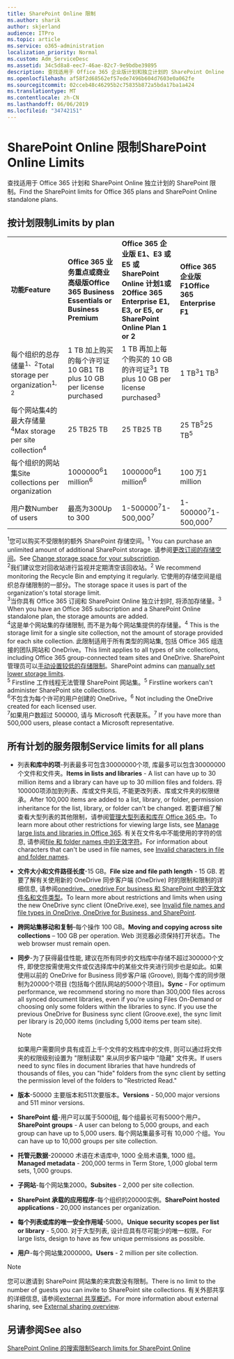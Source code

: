 ```yaml
---
title: SharePoint Online 限制
ms.author: sharik
author: skjerland
audience: ITPro
ms.topic: article
ms.service: o365-administration
localization_priority: Normal
ms.custom: Adm_ServiceDesc
ms.assetid: 34c5d8a8-eec7-46ae-82c7-9e9bdbe39895
description: 查找适用于 Office 365 企业版计划和独立计划的 SharePoint Online 限制。
ms.openlocfilehash: af58f2d68562ef57ede7496b604d7603e0a062fe
ms.sourcegitcommit: 02cceb48c46295b2c75835b872a5bda17ba1a424
ms.translationtype: MT
ms.contentlocale: zh-CN
ms.lasthandoff: 06/06/2019
ms.locfileid: "34742151"
---
```

# <a name="sharepoint-online-limits"></a><span data-ttu-id="49fae-103">SharePoint Online 限制</span><span class="sxs-lookup"><span data-stu-id="49fae-103">SharePoint Online Limits</span></span> 

<span data-ttu-id="49fae-104">查找适用于 Office 365 计划和 SharePoint Online 独立计划的 SharePoint 限制。</span><span class="sxs-lookup"><span data-stu-id="49fae-104">Find the SharePoint limits for Office 365 plans and SharePoint Online standalone plans.</span></span>
  
## <a name="limits-by-plan"></a><span data-ttu-id="49fae-105">按计划限制</span><span class="sxs-lookup"><span data-stu-id="49fae-105">Limits by plan</span></span> 

|||||
|:-----|:-----|:-----|:-----|
|<span data-ttu-id="49fae-106">**功能**</span><span class="sxs-lookup"><span data-stu-id="49fae-106">**Feature**</span></span> <br/> |<span data-ttu-id="49fae-107">**Office 365 业务重点或商业高级版**</span><span class="sxs-lookup"><span data-stu-id="49fae-107">**Office 365 Business Essentials or Business Premium**</span></span> <br/> |<span data-ttu-id="49fae-108">**Office 365 企业版 E1、E3 或 E5 或 SharePoint Online 计划1或2**</span><span class="sxs-lookup"><span data-stu-id="49fae-108">**Office 365 Enterprise E1, E3, or E5, or SharePoint Online Plan 1 or 2**</span></span> <br/> | <span data-ttu-id="49fae-109">**Office 365 企业版 F1**</span><span class="sxs-lookup"><span data-stu-id="49fae-109">**Office 365 Enterprise F1**</span></span> <br/> |
|<span data-ttu-id="49fae-110">每个组织的总存储量<sup>1、2</sup></span><span class="sxs-lookup"><span data-stu-id="49fae-110">Total storage per organization<sup>1, 2</sup></span></span> <br/> |<span data-ttu-id="49fae-111">1 TB 加上购买的每个许可证 10 GB</span><span class="sxs-lookup"><span data-stu-id="49fae-111">1 TB plus 10 GB per license purchased</span></span>  <br/> |<span data-ttu-id="49fae-112">1 TB 再加上每个购买的 10 GB 的许可证<sup>3</sup></span><span class="sxs-lookup"><span data-stu-id="49fae-112">1 TB plus 10 GB per license purchased<sup>3</sup></span></span> <br/> |<span data-ttu-id="49fae-113">1 TB<sup>3</sup></span><span class="sxs-lookup"><span data-stu-id="49fae-113">1 TB<sup>3</sup></span></span> <br/> |
|<span data-ttu-id="49fae-114">每个网站集4的最大存储量<sup>4</sup></span><span class="sxs-lookup"><span data-stu-id="49fae-114">Max storage per site collection<sup>4</sup></span></span><br/> |<span data-ttu-id="49fae-115">25 TB</span><span class="sxs-lookup"><span data-stu-id="49fae-115">25 TB</span></span> <br/> |<span data-ttu-id="49fae-116">25 TB</span><span class="sxs-lookup"><span data-stu-id="49fae-116">25 TB</span></span> <br/> |<span data-ttu-id="49fae-117">25 TB<sup>5</sup></span><span class="sxs-lookup"><span data-stu-id="49fae-117">25 TB<sup>5</sup></span></span> <br/> |
|<span data-ttu-id="49fae-118">每个组织的网站集</span><span class="sxs-lookup"><span data-stu-id="49fae-118">Site collections per organization</span></span>  <br/> |<span data-ttu-id="49fae-119">1000000<sup>6</sup></span><span class="sxs-lookup"><span data-stu-id="49fae-119">1 million<sup>6</sup></span></span> <br/> |<span data-ttu-id="49fae-120">1000000<sup>6</sup></span><span class="sxs-lookup"><span data-stu-id="49fae-120">1 million<sup>6</sup></span></span> <br/> |<span data-ttu-id="49fae-121">100 万</span><span class="sxs-lookup"><span data-stu-id="49fae-121">1 million</span></span><br/> |
|<span data-ttu-id="49fae-122">用户数</span><span class="sxs-lookup"><span data-stu-id="49fae-122">Number of users</span></span>  <br/> |<span data-ttu-id="49fae-123">最高为300</span><span class="sxs-lookup"><span data-stu-id="49fae-123">Up to 300</span></span>  <br/> |<span data-ttu-id="49fae-124">1-500000<sup>7</sup></span><span class="sxs-lookup"><span data-stu-id="49fae-124">1- 500,000<sup>7</sup></span></span> <br/> |<span data-ttu-id="49fae-125">1-500000<sup>7</sup></span><span class="sxs-lookup"><span data-stu-id="49fae-125">1- 500,000<sup>7</sup></span></span> <br/> |
   
<span data-ttu-id="49fae-126"><sup>1</sup>您可以购买不受限制的额外 SharePoint 存储空间。</span><span class="sxs-lookup"><span data-stu-id="49fae-126"><sup>1</sup> You can purchase an unlimited amount of additional SharePoint storage.</span></span> <span data-ttu-id="49fae-127">请参阅[更改订阅的存储空间](/office365/admin/subscriptions-and-billing/add-storage-space)。</span><span class="sxs-lookup"><span data-stu-id="49fae-127">See [Change storage space for your subscription](/office365/admin/subscriptions-and-billing/add-storage-space).</span></span> 
<br/><span data-ttu-id="49fae-128"><sup>2</sup>我们建议您对回收站进行监视并定期清空该回收站。</span><span class="sxs-lookup"><span data-stu-id="49fae-128"><sup>2</sup> We recommend monitoring the Recycle Bin and emptying it regularly.</span></span> <span data-ttu-id="49fae-129">它使用的存储空间是组织总存储限制的一部分。</span><span class="sxs-lookup"><span data-stu-id="49fae-129">The storage space it uses is part of the organization's total storage limit.</span></span> 
<br/> <span data-ttu-id="49fae-130"><sup>3</sup>当你具有 Office 365 订阅和 SharePoint Online 独立计划时, 将添加存储量。</span><span class="sxs-lookup"><span data-stu-id="49fae-130"><sup>3</sup> When you have an Office 365 subscription and a SharePoint Online standalone plan, the storage amounts are added.</span></span> 
<br/> <span data-ttu-id="49fae-131"><sup>4</sup>这是单个网站集的存储限制, 而不是为每个网站集提供的存储量。</span><span class="sxs-lookup"><span data-stu-id="49fae-131"><sup>4</sup> This is the storage limit for a single site collection, not the amount of storage provided for each site collection.</span></span> <span data-ttu-id="49fae-132">此限制适用于所有类型的网站集, 包括 Office 365 组连接的团队网站和 OneDrive。</span><span class="sxs-lookup"><span data-stu-id="49fae-132">This limit applies to all types of site collections, including Office 365 group-connected team sites and OneDrive.</span></span> <span data-ttu-id="49fae-133">SharePoint 管理员可以[手动设置较低的存储限制](/sharepoint/manage-site-collection-storage-limits)。</span><span class="sxs-lookup"><span data-stu-id="49fae-133">SharePoint admins can [manually set lower storage limits](/sharepoint/manage-site-collection-storage-limits).</span></span> 
<br/> <span data-ttu-id="49fae-134"><sup>5</sup> Firstline 工作线程无法管理 SharePoint 网站集。</span><span class="sxs-lookup"><span data-stu-id="49fae-134"><sup>5</sup> Firstline workers can't administer SharePoint site collections.</span></span> 
<br/> <span data-ttu-id="49fae-135"><sup>6</sup>不包含为每个许可的用户创建的 OneDrive。</span><span class="sxs-lookup"><span data-stu-id="49fae-135"><sup>6</sup> Not including the OneDrive created for each licensed user.</span></span> 
<br/> <span data-ttu-id="49fae-136"><sup>7</sup>如果用户数超过 500000, 请与 Microsoft 代表联系。</span><span class="sxs-lookup"><span data-stu-id="49fae-136"><sup>7</sup> If you have more than 500,000 users, please contact a Microsoft representative.</span></span> 
  

  
## <a name="service-limits-for-all-plans"></a><span data-ttu-id="49fae-137">所有计划的服务限制</span><span class="sxs-lookup"><span data-stu-id="49fae-137">Service limits for all plans</span></span>

- <span data-ttu-id="49fae-138">列表**和库中的项**-列表最多可包含30000000个项, 库最多可以包含30000000个文件和文件夹。</span><span class="sxs-lookup"><span data-stu-id="49fae-138">**Items in lists and libraries** - A list can have up to 30 million items and a library can have up to 30 million files and folders.</span></span> <span data-ttu-id="49fae-139">将100000项添加到列表、库或文件夹后, 不能更改列表、库或文件夹的权限继承。</span><span class="sxs-lookup"><span data-stu-id="49fae-139">After 100,000 items are added to a list, library, or folder, permission inheritance for the list, library, or folder can't be changed.</span></span> <span data-ttu-id="49fae-140">若要详细了解查看大型列表的其他限制，请参阅[管理大型列表和库在 Office 365 中](https://support.office.com/article/b4038448-ec0e-49b7-b853-679d3d8fb784)。</span><span class="sxs-lookup"><span data-stu-id="49fae-140">To learn more about other restrictions for viewing large lists, see [Manage large lists and libraries in Office 365](https://support.office.com/article/b4038448-ec0e-49b7-b853-679d3d8fb784).</span></span> <span data-ttu-id="49fae-141">有关在文件名中不能使用的字符的信息, 请参阅[file 和 folder names 中的无效字符](https://support.office.com/article/64883a5d-228e-48f5-b3d2-eb39e07630fa)。</span><span class="sxs-lookup"><span data-stu-id="49fae-141">For information about characters that can't be used in file names, see [Invalid characters in file and folder names](https://support.office.com/article/64883a5d-228e-48f5-b3d2-eb39e07630fa).</span></span>

- <span data-ttu-id="49fae-142">**文件大小和文件路径长度**-15 GB。</span><span class="sxs-lookup"><span data-stu-id="49fae-142">**File size and file path length** - 15 GB.</span></span> <span data-ttu-id="49fae-143">若要了解有关使用新的 OneDrive 同步客户端 (OneDrive) 时的限制和限制的详细信息, 请参阅[onedrive、onedrive For business 和 SharePoint 中的无效文件名和文件类型](https://support.office.com/article/64883a5d-228e-48f5-b3d2-eb39e07630fa)。</span><span class="sxs-lookup"><span data-stu-id="49fae-143">To learn more about restrictions and limits when using the new OneDrive sync client (OneDrive.exe), see [Invalid file names and file types in OneDrive, OneDrive for Business, and SharePoint](https://support.office.com/article/64883a5d-228e-48f5-b3d2-eb39e07630fa).</span></span>

- <span data-ttu-id="49fae-144">**跨网站集移动和复制**–每个操作 100 GB。</span><span class="sxs-lookup"><span data-stu-id="49fae-144">**Moving and copying across site collections** – 100 GB per operation.</span></span> <span data-ttu-id="49fae-145">Web 浏览器必须保持打开状态。</span><span class="sxs-lookup"><span data-stu-id="49fae-145">The web browser must remain open.</span></span>

- <span data-ttu-id="49fae-146">**同步**-为了获得最佳性能, 建议在所有同步的文档库中存储不超过300000个文件, 即使您按需使用文件或仅选择库中的某些文件夹进行同步也是如此。如果使用以前的 OneDrive for Business 同步客户端 (Groove), 则每个库的同步限制为20000个项目 (包括每个团队网站的5000个项目)。</span><span class="sxs-lookup"><span data-stu-id="49fae-146">**Sync** - For optimum performance, we recommend storing no more than 300,000 files across all synced document libraries, even if you're using Files On-Demand or choosing only some folders within the libraries to sync. If you use the previous OneDrive for Business sync client (Groove.exe), the sync limit per library is 20,000 items (including 5,000 items per team site).</span></span>

    > [!NOTE]
    > <span data-ttu-id="49fae-147">如果用户需要同步具有成百上千个文件的文档库中的文件, 则可以通过将文件夹的权限级别设置为 "限制读取" 来从同步客户端中 "隐藏" 文件夹。</span><span class="sxs-lookup"><span data-stu-id="49fae-147">If users need to sync files in document libraries that have hundreds of thousands of files, you can "hide" folders from the sync client by setting the permission level of the folders to "Restricted Read."</span></span> 

- <span data-ttu-id="49fae-148">**版本**-50000 主要版本和511次要版本。</span><span class="sxs-lookup"><span data-stu-id="49fae-148">**Versions** - 50,000 major versions and 511 minor versions.</span></span>

- <span data-ttu-id="49fae-149">**SharePoint 组**-用户可以属于5000组, 每个组最长可有5000个用户。</span><span class="sxs-lookup"><span data-stu-id="49fae-149">**SharePoint groups** - A user can belong to 5,000 groups, and each group can have up to 5,000 users.</span></span> <span data-ttu-id="49fae-150">每个网站集最多可有 10,000 个组。</span><span class="sxs-lookup"><span data-stu-id="49fae-150">You can have up to 10,000 groups per site collection.</span></span>

- <span data-ttu-id="49fae-151">**托管元数据**-200000 术语在术语库中, 1000 全局术语集, 1000 组。</span><span class="sxs-lookup"><span data-stu-id="49fae-151">**Managed metadata** - 200,000 terms in Term Store, 1,000 global term sets, 1,000 groups.</span></span>

- <span data-ttu-id="49fae-152">**子网站**-每个网站集2000。</span><span class="sxs-lookup"><span data-stu-id="49fae-152">**Subsites** - 2,000 per site collection.</span></span>

- <span data-ttu-id="49fae-153">**SharePoint 承载的应用程序**-每个组织的20000实例。</span><span class="sxs-lookup"><span data-stu-id="49fae-153">**SharePoint hosted applications** - 20,000 instances per organization.</span></span>

- <span data-ttu-id="49fae-154">**每个列表或库的唯一安全作用域**-5000。</span><span class="sxs-lookup"><span data-stu-id="49fae-154">**Unique security scopes per list or library** - 5,000.</span></span> <span data-ttu-id="49fae-155">对于大型列表, 设计应具有尽可能少的唯一权限。</span><span class="sxs-lookup"><span data-stu-id="49fae-155">For large lists, design to have as few unique permissions as possible.</span></span>

- <span data-ttu-id="49fae-156">**用户**-每个网站集2000000。</span><span class="sxs-lookup"><span data-stu-id="49fae-156">**Users** - 2 million per site collection.</span></span>

> [!NOTE]
> <span data-ttu-id="49fae-157">您可以邀请到 SharePoint 网站集的来宾数没有限制。</span><span class="sxs-lookup"><span data-stu-id="49fae-157">There is no limit to the number of guests you can invite to SharePoint site collections.</span></span> <span data-ttu-id="49fae-158">有关外部共享的详细信息, 请参阅[external 共享概述](/sharepoint/external-sharing-overview)。</span><span class="sxs-lookup"><span data-stu-id="49fae-158">For more information about external sharing, see [External sharing overview](/sharepoint/external-sharing-overview).</span></span>

## <a name="see-also"></a><span data-ttu-id="49fae-159">另请参阅</span><span class="sxs-lookup"><span data-stu-id="49fae-159">See also</span></span>

[<span data-ttu-id="49fae-160">SharePoint Online 的搜索限制</span><span class="sxs-lookup"><span data-stu-id="49fae-160">Search limits for SharePoint Online</span></span>](/sharepoint/search-limits)
